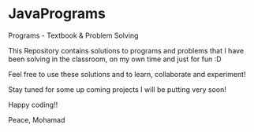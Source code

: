 # JavaPrograms
Programs - Textbook &amp; Problem Solving

This Repository contains solutions to programs and problems that I have been solving in the classroom, on my own time and 
just for fun :D

Feel free to use these solutions and to learn, collaborate and experiment!

Stay tuned for some up coming projects I will be putting very soon!

Happy coding!!

Peace,
Mohamad
